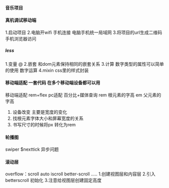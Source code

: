 #### 音乐项目

#### 真机调试移动端
1.启动项目
2.电脑开wifi 手机连接  电脑手机统一局域网
3.将项目的url生成二维码 手机浏览器访问
##### less
1.变量 @
2.嵌套 和dom元素保持相同的嵌套关系
3.计算 数字类型的属性可以简单的使用 数字运算
4.mixin css里的样式封装 

#### 移动端适配 一套代码 在多个移动端设备都可以用
移动端适配  rem+flex
pc适配     百分比+媒体查询
rem 根元素的字高
em 父元素的字高 
1. 设备改变 主要是宽度的变化
2. 找根元素字体大小和屏幕宽度的关系
3. 书写尺寸的时候将px 转化为rem

#### 轮播图
swiper 
$nexttick
异步问题

#### 滚动层
overflow：scroll auto
iscroll 
better-scroll
.....
1.创建视图层和内容层
2.引入betterscroll 初始化
3.注意给视图层创建固定高度